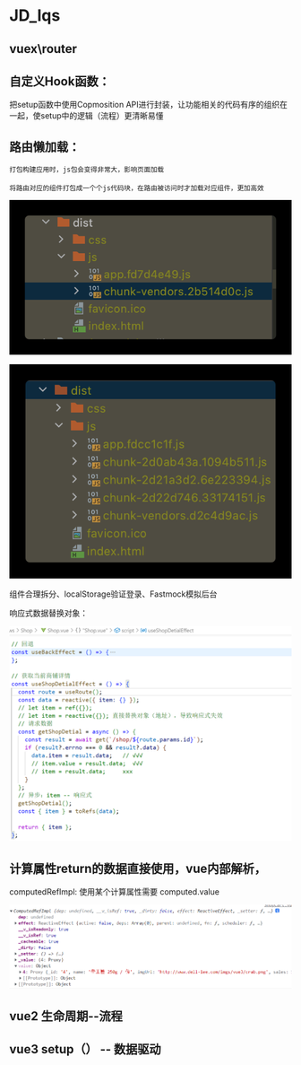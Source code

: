 # JD_lqs

## vuex\router

## 自定义Hook函数：

把setup函数中使用Copmosition API进行封装，让功能相关的代码有序的组织在一起，使setup中的逻辑（流程）更清晰易懂

## 路由懒加载：

    打包构建应用时，js包会变得非常大，影响页面加载

    将路由对应的组件打包成一个个js代码块，在路由被访问时才加载对应组件，更加高效

![img](image/README/1652927220131.png)

![](image/README/1652927238883.png)

组件合理拆分、localStorage验证登录、Fastmock模拟后台

响应式数据替换对象：

![](image/README/1652955599243.png)

## 计算属性return的数据直接使用，vue内部解析，

computedRefImpl:  使用某个计算属性需要  computed.value

![](image/README/1653313436905.png)



## vue2 生命周期--流程

## vue3 setup（） -- 数据驱动
